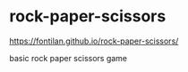 # rock-paper-scissors

https://fontilan.github.io/rock-paper-scissors/

basic rock paper scissors game
